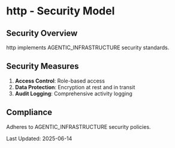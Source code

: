 # http - Security Model

## Security Overview

http implements AGENTIC_INFRASTRUCTURE security standards.

## Security Measures

1. **Access Control**: Role-based access
2. **Data Protection**: Encryption at rest and in transit
3. **Audit Logging**: Comprehensive activity logging

## Compliance

Adheres to AGENTIC_INFRASTRUCTURE security policies.

Last Updated: 2025-06-14
